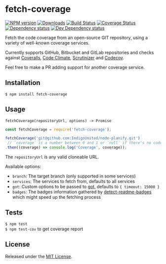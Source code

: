 # fetch-coverage

[![NPM version][npm-image]][npm-url] [![Downloads][downloads-image]][npm-url] [![Build Status][travis-image]][travis-url] [![Coverage Status][coveralls-image]][coveralls-url] [![Dependency status][david-dm-image]][david-dm-url] [![Dev Dependency status][david-dm-dev-image]][david-dm-dev-url]

[npm-url]:https://npmjs.org/package/fetch-coverage
[downloads-image]:http://img.shields.io/npm/dm/fetch-coverage.svg
[npm-image]:http://img.shields.io/npm/v/fetch-coverage.svg
[travis-url]:https://travis-ci.org/IndigoUnited/node-fetch-coverage
[travis-image]:http://img.shields.io/travis/IndigoUnited/node-fetch-coverage/master.svg
[coveralls-url]:https://coveralls.io/r/IndigoUnited/node-fetch-coverage
[coveralls-image]:https://img.shields.io/coveralls/IndigoUnited/node-fetch-coverage/master.svg
[david-dm-url]:https://david-dm.org/IndigoUnited/node-fetch-coverage
[david-dm-image]:https://img.shields.io/david/IndigoUnited/node-fetch-coverage.svg
[david-dm-dev-url]:https://david-dm.org/IndigoUnited/node-fetch-coverage?type=dev
[david-dm-dev-image]:https://img.shields.io/david/dev/IndigoUnited/node-fetch-coverage.svg

Fetch the code coverage from an open-source GIT repository, using a variety of well-known coverage services.

Currently supports GitHub, Bitbucket and GitLab repositories and checks against [Coveralls](https://coveralls.io/), [Code Climate](https://codeclimate.com/), [Scrutinizer](https://scrutinizer-ci.com/) and [Codecov](https://codecov.io/).

Feel free to make a PR adding support for another coverage service.


## Installation

`$ npm install fetch-coverage`


## Usage

`fetchCoverage(repositoryUrl, options) -> Promise`

```js
const fetchCoverage = require('fetch-coverage');

fetchCoverage('git@github.com:IndigoUnited/node-planify.git')
 // `coverage` is a number between 0 and 1 or `null` if there's no code coverage
.then((coverage) => console.log('Coverage', coverage));
```

The `repositoryUrl` is any valid cloneable URL.

Available options:

- `branch`: The target branch (only supported in some services)
- `services`: The services to fetch from, defaults to all services
- `got`: Custom options to be passed to [got](https://github.com/sindresorhus/got), defaults to `{ timeout: 15000 }`
- `badges`: The badges information gathered by [detect-readme-badges](https://github.com/IndigoUnited/node-detect-readme-badges) which might speed up the  fetching process


## Tests

`$ npm test`   
`$ npm test-cov` to get coverage report


## License

Released under the [MIT License](http://www.opensource.org/licenses/mit-license.php).
